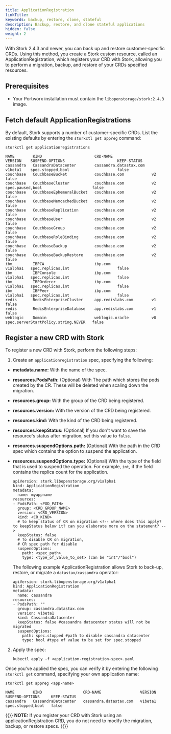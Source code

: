 ```yaml
---
title: ApplicationRegistration
linkTitle: 
keywords: backup, restore, clone, stateful
description: Backup, restore, and clone stateful applications
hidden: false
weight: 2
---
```


With Stork 2.4.3 and newer, you can back up and restore customer-specific CRDs. Using this method, you create a Stork custom resource, called an ApplicationRegistration, which registers your CRD with Stork, allowing you to perform a migration, backup, and restore of your CRDs specified resources. 

## Prerequisites

* Your Portworx installation must contain the `libopenstorage/stork:2.4.3` image. 

## Fetch default ApplicationRegistrations

By default, Stork supports a number of customer-specific CRDs. List the existing defaults by entering the `storkctl get appreg` command:

```text
storkctl get applicationregistrations
```
```output
NAME        KIND                       CRD-NAME                 VERSION    SUSPEND-OPTIONS                       KEEP-STATUS
cassandra   CassandraDatacenter        cassandra.datastax.com   v1beta1    spec.stopped,bool                     false
couchbase   CouchbaseBucket            couchbase.com            v2                                               false
couchbase   CouchbaseCluster           couchbase.com            v2         spec.paused,bool                      false
couchbase   CouchbaseEphemeralBucket   couchbase.com            v2                                               false
couchbase   CouchbaseMemcachedBucket   couchbase.com            v2                                               false
couchbase   CouchbaseReplication       couchbase.com            v2                                               false
couchbase   CouchbaseUser              couchbase.com            v2                                               false
couchbase   CouchbaseGroup             couchbase.com            v2                                               false
couchbase   CouchbaseRoleBinding       couchbase.com            v2                                               false
couchbase   CouchbaseBackup            couchbase.com            v2                                               false
couchbase   CouchbaseBackupRestore     couchbase.com            v2                                               false
ibm         IBPCA                      ibp.com                  v1alpha1   spec.replicas,int                     false
ibm         IBPConsole                 ibp.com                  v1alpha1   spec.replicas,int                     false
ibm         IBPOrderer                 ibp.com                  v1alpha1   spec.replicas,int                     false
ibm         IBPPeer                    ibp.com                  v1alpha1   spec.replicas,int                     false
redis       RedisEnterpriseCluster     app.redislabs.com        v1                                               false
redis       RedisEnterpriseDatabase    app.redislabs.com        v1                                               false
weblogic    Domain                     weblogic.oracle          v8         spec.serverStartPolicy,string,NEVER   false
```

## Register a new CRD with Stork

To register a new CRD with Stork, perform the following steps: 

1. Create an `applicationregistration` spec, specifying the following:

  * **metadata.name:** With the name of the spec. 
  * **resources.PodsPath:** (Optional) With The path which stores the pods created by the CR. These will be deleted when scaling down the migration.
  * **resources.group:** With the group of the CRD being registered.
  * **resources.version:** With the version of the CRD being registered.
  * **resources.kind:** With the kind of the CRD being registered. 
  * **resources.keepStatus:** (Optional) If you don't want to save the resource's status after migration, set this value to `false`.
  * **resources.suspendOptions.path:** (Optional) With the path in the CRD spec which contains the option to suspend the application.
  * **resources.suspendOptions.type:** (Optional) With the type of the field that is used to suspend the operation. For example, `int`, if the field contains the replica count for the application.

    ```text
    apiVersion: stork.libopenstorage.org/v1alpha1
    kind: ApplicationRegistration
    metadata:
      name: myappname
    resources:
    - PodsPath: <POD_PATH> 
      group: <CRD_GROUP_NAME>
      version: <CRD_VERSION>
      kind: <CR_KIND>
      # to keep status of CR on migration <!-- where does this apply? to keepStatus below it? can you elaborate more on the statement? -->
      keepStatus: false
      # To disable CR on migration, 
      # CR spec path for disable 
      suspendOptions:
        path: <spec_path>
        type: <type_of_value_to_set> (can be "int"/"bool")
    ```

    The following example ApplicationRegistration allows Stork to back-up, restore, or migrate a `datastax/cassandra` operator: 

    ```text
    apiVersion: stork.libopenstorage.org/v1alpha1
    kind: ApplicationRegistration
    metadata:
      name: cassandra
    resources:
    - PodsPath: ""
      group: cassandra.datastax.com
      version: v1beta1
      kind: CassandraDatacenter
      keepStatus: false #cassandra datacenter status will not be migrated
      suspendOptions:
        path: spec.stopped #path to disable cassandra datacenter
        type: bool #type of value to be set for spec.stopped
    ```

2. Apply the spec:

    ```text
    kubectl apply -f <application-registration-spec>.yaml
    ```

Once you've applied the spec, you can verify it by entering the following `storkctl get` command, specifying your own application name:

```text
storkctl get appreg <app-name>
```
```output
NAME        KIND                  CRD-NAME                 VERSION   SUSPEND-OPTIONS     KEEP-STATUS
cassandra   CassandraDatacenter   cassandra.datastax.com   v1beta1   spec.stopped,bool   false
``` 

{{<info>}}
**NOTE:** If you register your CRD with Stork using an applicationRegistration CRD, you do not need to modify the migration, backup, or restore specs.
{{</info>}}